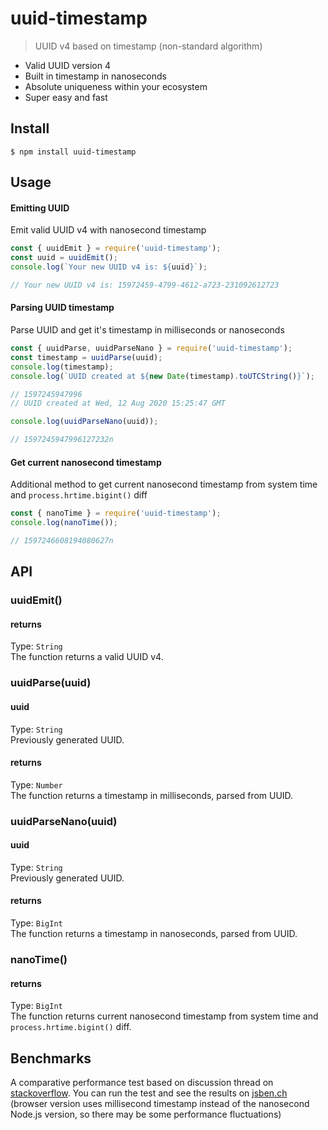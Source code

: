 # uuid-timestamp
> UUID v4 based on timestamp (non-standard algorithm)

- Valid UUID version 4
- Built in timestamp in nanoseconds
- Absolute uniqueness within your ecosystem
- Super easy and fast

## Install
```
$ npm install uuid-timestamp
```

## Usage
#### Emitting UUID
Emit valid UUID v4 with nanosecond timestamp
```js
const { uuidEmit } = require('uuid-timestamp');
const uuid = uuidEmit();
console.log(`Your new UUID v4 is: ${uuid}`);

// Your new UUID v4 is: 15972459-4799-4612-a723-231092612723
```
#### Parsing UUID timestamp
Parse UUID and get it's timestamp in milliseconds or nanoseconds
```js
const { uuidParse, uuidParseNano } = require('uuid-timestamp');
const timestamp = uuidParse(uuid);
console.log(timestamp);
console.log(`UUID created at ${new Date(timestamp).toUTCString()}`);

// 1597245947996
// UUID created at Wed, 12 Aug 2020 15:25:47 GMT

console.log(uuidParseNano(uuid));

// 1597245947996127232n
```
#### Get current nanosecond timestamp
Additional method to get current nanosecond timestamp from system time and `process.hrtime.bigint()` diff
```js
const { nanoTime } = require('uuid-timestamp');
console.log(nanoTime());

// 1597246608194080627n
```

## API
### uuidEmit()
#### returns
Type: `String`  
The function returns a valid UUID v4.

### uuidParse(uuid)
#### uuid
Type: `String`  
Previously generated UUID.

#### returns
Type: `Number`  
The function returns a timestamp in milliseconds, parsed from UUID.

### uuidParseNano(uuid)
#### uuid
Type: `String`  
Previously generated UUID.

#### returns
Type: `BigInt`  
The function returns a timestamp in nanoseconds, parsed from UUID.

### nanoTime()
#### returns
Type: `BigInt`  
The function returns current nanosecond timestamp from system time and `process.hrtime.bigint()` diff.

## Benchmarks
A comparative performance test based on discussion thread on [stackoverflow](https://stackoverflow.com/questions/105034/how-to-create-guid-uuid/). You can run the test and see the results on [jsben.ch](https://jsben.ch/bvtX3) (browser version uses millisecond timestamp instead of the nanosecond Node.js version, so there may be some performance fluctuations)

